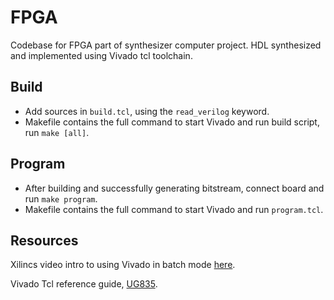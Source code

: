 # FPGA

Codebase for FPGA part of synthesizer computer project. HDL synthesized and implemented using Vivado tcl toolchain.

## Build
* Add sources in `build.tcl`, using the `read_verilog` keyword.
* Makefile contains the full command to start Vivado and run build script, run `make [all]`.

## Program
* After building and successfully generating bitstream, connect board and run `make program`.
* Makefile contains the full command to start Vivado and run `program.tcl`.

## Resources

Xilincs video intro to using Vivado in batch mode [here](https://www.youtube.com/watch?v=04uFCkR5owM).

Vivado Tcl reference guide, [UG835](https://www.xilinx.com/support/documentation/sw_manuals/xilinx2018_1/ug835-vivado-tcl-commands.pdf).

